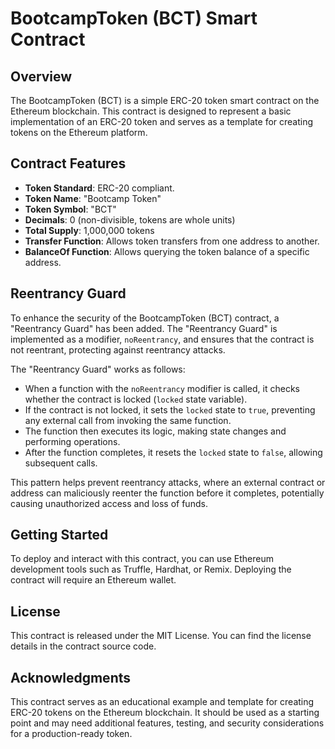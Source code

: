 # BootcampToken (BCT) Smart Contract

## Overview

The BootcampToken (BCT) is a simple ERC-20 token smart contract on the Ethereum blockchain. This contract is designed to represent a basic implementation of an ERC-20 token and serves as a template for creating tokens on the Ethereum platform.

## Contract Features

- **Token Standard**: ERC-20 compliant.
- **Token Name**: "Bootcamp Token"
- **Token Symbol**: "BCT"
- **Decimals**: 0 (non-divisible, tokens are whole units)
- **Total Supply**: 1,000,000 tokens
- **Transfer Function**: Allows token transfers from one address to another.
- **BalanceOf Function**: Allows querying the token balance of a specific address.

## Reentrancy Guard

To enhance the security of the BootcampToken (BCT) contract, a "Reentrancy Guard" has been added. The "Reentrancy Guard" is implemented as a modifier, `noReentrancy`, and ensures that the contract is not reentrant, protecting against reentrancy attacks.

The "Reentrancy Guard" works as follows:

- When a function with the `noReentrancy` modifier is called, it checks whether the contract is locked (`locked` state variable).
- If the contract is not locked, it sets the `locked` state to `true`, preventing any external call from invoking the same function.
- The function then executes its logic, making state changes and performing operations.
- After the function completes, it resets the `locked` state to `false`, allowing subsequent calls.

This pattern helps prevent reentrancy attacks, where an external contract or address can maliciously reenter the function before it completes, potentially causing unauthorized access and loss of funds.

## Getting Started

To deploy and interact with this contract, you can use Ethereum development tools such as Truffle, Hardhat, or Remix. Deploying the contract will require an Ethereum wallet.

## License

This contract is released under the MIT License. You can find the license details in the contract source code.

## Acknowledgments

This contract serves as an educational example and template for creating ERC-20 tokens on the Ethereum blockchain. It should be used as a starting point and may need additional features, testing, and security considerations for a production-ready token.
